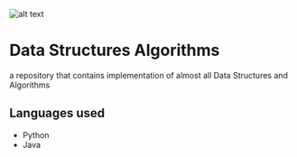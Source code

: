 ![alt text](https://raw.githubusercontent.com/TyagiSumit/DataStructures/master/logo.png)
# Data Structures Algorithms

a repository that contains implementation of almost all Data Structures and Algorithms

## Languages used

<ul>
<li>Python</li>
<li>Java</li>
</ul>
